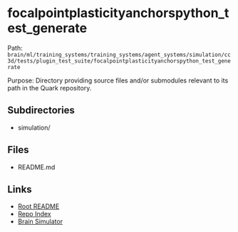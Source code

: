 # focalpointplasticityanchorspython_test_generate

Path: `brain/ml/training_systems/training_systems/agent_systems/simulation/cc3d/tests/plugin_test_suite/focalpointplasticityanchorspython_test_generate`

Purpose: Directory providing source files and/or submodules relevant to its path in the Quark repository.

## Subdirectories
- simulation/

## Files
- README.md

## Links
- [Root README](../../../../../../../../../README.md)
- [Repo Index](../../../../../../../../../repo_index.json)
- [Brain Simulator](../../../../../../../../../brain/architecture/brain_simulator.py)
